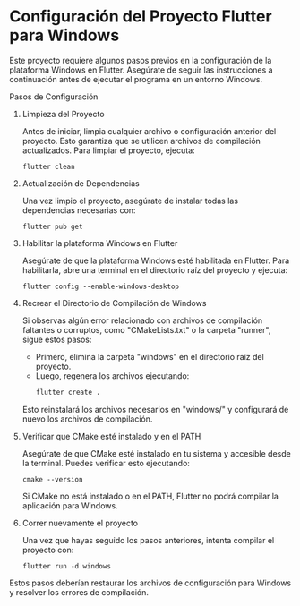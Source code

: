 # Configuración del Proyecto Flutter para Windows

Este proyecto requiere algunos pasos previos en la configuración de la plataforma Windows en Flutter. 
Asegúrate de seguir las instrucciones a continuación antes de ejecutar el programa en un entorno Windows.

Pasos de Configuración

1. Limpieza del Proyecto

   Antes de iniciar, limpia cualquier archivo o configuración anterior del proyecto. Esto garantiza que se utilicen 
   archivos de compilación actualizados. Para limpiar el proyecto, ejecuta:

       flutter clean

2. Actualización de Dependencias

   Una vez limpio el proyecto, asegúrate de instalar todas las dependencias necesarias con:

       flutter pub get

3. Habilitar la plataforma Windows en Flutter

   Asegúrate de que la plataforma Windows esté habilitada en Flutter. Para habilitarla, abre una terminal en el 
   directorio raíz del proyecto y ejecuta:

       flutter config --enable-windows-desktop

4. Recrear el Directorio de Compilación de Windows

   Si observas algún error relacionado con archivos de compilación faltantes o corruptos, como "CMakeLists.txt" o 
   la carpeta "runner", sigue estos pasos:

   - Primero, elimina la carpeta "windows" en el directorio raíz del proyecto.
   - Luego, regenera los archivos ejecutando:
		```bash
       flutter create .

   Esto reinstalará los archivos necesarios en "windows/" y configurará de nuevo los archivos de compilación.

5. Verificar que CMake esté instalado y en el PATH

   Asegúrate de que CMake esté instalado en tu sistema y accesible desde la terminal. Puedes verificar esto ejecutando:

       cmake --version

   Si CMake no está instalado o en el PATH, Flutter no podrá compilar la aplicación para Windows.

6. Correr nuevamente el proyecto

   Una vez que hayas seguido los pasos anteriores, intenta compilar el proyecto con:

       flutter run -d windows

Estos pasos deberían restaurar los archivos de configuración para Windows y resolver los errores de compilación.
